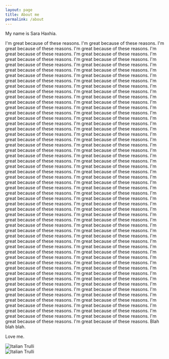 ```yaml
---
layout: page
title: About me 
permalink: /about
---
```


<div class="row justify-content-between">
<div class="col-md-8 pr-5">

<p> My name is Sara Haxhia. </p>
<p>
I'm great because of these reasons. 
I'm great because of these reasons. 
I'm great because of these reasons. I'm great because of these reasons. 
I'm great because of these reasons. I'm great because of these reasons. I'm great because of these reasons. I'm great because of these reasons. I'm great because of these reasons. I'm great because of these reasons. I'm great because of these reasons. I'm great because of these reasons. I'm great because of these reasons. I'm great because of these reasons. I'm great because of these reasons. I'm great because of these reasons. I'm great because of these reasons. I'm great because of these reasons. I'm great because of these reasons. I'm great because of these reasons. I'm great because of these reasons. I'm great because of these reasons. I'm great because of these reasons. I'm great because of these reasons. I'm great because of these reasons. I'm great because of these reasons. I'm great because of these reasons. I'm great because of these reasons. I'm great because of these reasons. I'm great because of these reasons. I'm great because of these reasons. I'm great because of these reasons. I'm great because of these reasons. I'm great because of these reasons. I'm great because of these reasons. I'm great because of these reasons. I'm great because of these reasons. I'm great because of these reasons. I'm great because of these reasons. I'm great because of these reasons. I'm great because of these reasons. I'm great because of these reasons. I'm great because of these reasons. I'm great because of these reasons. I'm great because of these reasons. I'm great because of these reasons. I'm great because of these reasons. I'm great because of these reasons. I'm great because of these reasons. I'm great because of these reasons. I'm great because of these reasons. I'm great because of these reasons. I'm great because of these reasons. I'm great because of these reasons. I'm great because of these reasons. I'm great because of these reasons. I'm great because of these reasons. I'm great because of these reasons. I'm great because of these reasons. I'm great because of these reasons. I'm great because of these reasons. I'm great because of these reasons. I'm great because of these reasons. I'm great because of these reasons. I'm great because of these reasons. I'm great because of these reasons. I'm great because of these reasons. I'm great because of these reasons. I'm great because of these reasons. I'm great because of these reasons. I'm great because of these reasons. I'm great because of these reasons. I'm great because of these reasons. I'm great because of these reasons. I'm great because of these reasons. I'm great because of these reasons. I'm great because of these reasons. I'm great because of these reasons. I'm great because of these reasons. I'm great because of these reasons. I'm great because of these reasons. I'm great because of these reasons. I'm great because of these reasons. I'm great because of these reasons. I'm great because of these reasons. I'm great because of these reasons. I'm great because of these reasons. I'm great because of these reasons. I'm great because of these reasons. I'm great because of these reasons. I'm great because of these reasons. I'm great because of these reasons. I'm great because of these reasons. I'm great because of these reasons. I'm great because of these reasons. I'm great because of these reasons. I'm great because of these reasons. I'm great because of these reasons. I'm great because of these reasons. I'm great because of these reasons. I'm great because of these reasons. I'm great because of these reasons. I'm great because of these reasons. I'm great because of these reasons. I'm great because of these reasons. I'm great because of these reasons. 
Blah blah blah. 

Love me.  </p>

<!--<p class="mb-5"><img class="shadow-lg" src="{{site.baseurl}}/assets/images/mediumish-jekyll-template.png" alt="jekyll template mediumish" /></p>
<h4>Documentation</h4>

<p>Please, read the docs <a href="https://bootstrapstarter.com/bootstrap-templates/template-mediumish-bootstrap-jekyll/">here</a>.</p>

<h4>Questions or bug reports?</h4>

<p>Head over to our <a href="https://github.com/wowthemesnet/mediumish-theme-jekyll">Github repository</a>!</p> -->

</div>

<div class="col-md-4">

<div class="sticky-top sticky-top-80">
<div> <img src="{{site.baseurl}}/assets/images/1.jpg" alt="Italian Trulli"> </div>
<div class = "secondPic">
<img src="{{site.baseurl}}/assets/images/2.jpg" alt="Italian Trulli">
</div><!-- <h5>Buy me a coffee</h5>-->
<!--
<p>Thank you for your support! Your donation helps me to maintain and improve <a target="_blank" href="https://github.com/wowthemesnet/mediumish-theme-jekyll">Mediumish <i class="fab fa-github"></i></a>.</p>-->
<!--
<a target="_blank" href="https://www.wowthemes.net/donate/" class="btn btn-danger">Buy me a coffee</a> <a target="_blank" href="https://bootstrapstarter.com/bootstrap-templates/template-mediumish-bootstrap-jekyll/" class="btn btn-warning">Documentation</a> 
-->


</div>
</div>
</div>
